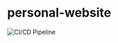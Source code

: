 # personal-website
![CI/CD Pipeline](https://github.com/bjarkt/personal-website/workflows/CI/CD%20Pipeline/badge.svg)

